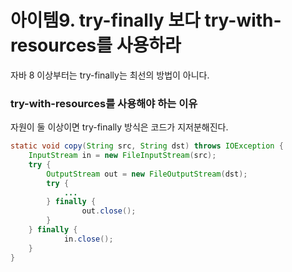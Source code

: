 # 아이템9. try-finally 보다 try-with-resources를 사용하라

자바 8 이상부터는 try-finally는 최선의 방법이 아니다.

### try-with-resources를 사용해야 하는 이유

자원이 둘 이상이면 try-finally 방식은 코드가 지저분해진다.

```java
static void copy(String src, String dst) throws IOException {
	InputStream in = new FileInputStream(src);
	try {
		OutputStream out = new FileOutputStream(dst);
		try {
			...
		} finally {
				out.close();
		}
	} finally {
			in.close();
	}
}
```

